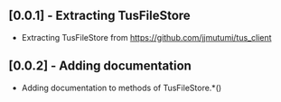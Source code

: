 ## [0.0.1] - Extracting TusFileStore

* Extracting TusFileStore from https://github.com/jjmutumi/tus_client

## [0.0.2] - Adding documentation

* Adding documentation to methods of TusFileStore.*()
